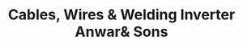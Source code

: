 ---
title: "Cables, Wires & Welding Inverter Anwar& Sons"
url: /karachi/cables-wires-and-welding-inverter-anwarand-sons/
shop: wholesale
---